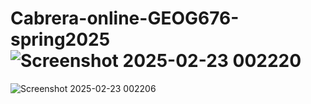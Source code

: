 # Cabrera-online-GEOG676-spring2025![Screenshot 2025-02-23 002220](https://github.com/user-attachments/assets/00787e27-acb1-48bc-bf7c-f737de50e5c5)
![Screenshot 2025-02-23 002206](https://github.com/user-attachments/assets/59acf80d-b97b-4945-afe3-3cd343504909)
